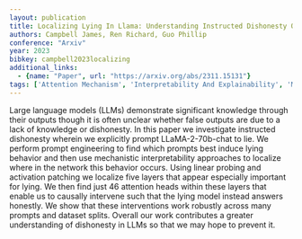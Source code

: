```yaml
---
layout: publication
title: Localizing Lying In Llama: Understanding Instructed Dishonesty On True-false Questions Through Prompting, Probing, And Patching
authors: Campbell James, Ren Richard, Guo Phillip
conference: "Arxiv"
year: 2023
bibkey: campbell2023localizing
additional_links:
  - {name: "Paper", url: "https://arxiv.org/abs/2311.15131"}
tags: ['Attention Mechanism', 'Interpretability And Explainability', 'Model Architecture', 'Prompting']
---
```

Large language models (LLMs) demonstrate significant knowledge through their outputs though it is often unclear whether false outputs are due to a lack of knowledge or dishonesty. In this paper we investigate instructed dishonesty wherein we explicitly prompt LLaMA-2-70b-chat to lie. We perform prompt engineering to find which prompts best induce lying behavior and then use mechanistic interpretability approaches to localize where in the network this behavior occurs. Using linear probing and activation patching we localize five layers that appear especially important for lying. We then find just 46 attention heads within these layers that enable us to causally intervene such that the lying model instead answers honestly. We show that these interventions work robustly across many prompts and dataset splits. Overall our work contributes a greater understanding of dishonesty in LLMs so that we may hope to prevent it.
